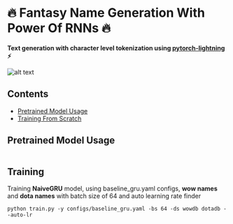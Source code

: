 # :fire: Fantasy Name Generation With Power Of RNNs :fire:
**Text generation with character level tokenization using [pytorch-lightning](https://www.pytorchlightning.ai/) ⚡**

![alt text](https://cutewallpaper.org/21/frozen-throne-wallpaper/warcraft-3-frozen-throne-wallpaper-Google-Search-in-2019-.jpg)

## Contents
* [Pretrained Model Usage](#pretrained-model-usage)
* [Training From Scratch](#training)

## Pretrained Model Usage

```script
```

## Training
Training **NaiveGRU** model, using baseline_gru.yaml configs, **wow names** and **dota names** with batch size of 64 and auto learning rate finder

```script
python train.py -y configs/baseline_gru.yaml -bs 64 -ds wowdb dotadb --auto-lr
```
